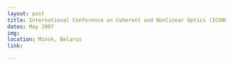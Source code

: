 ```yaml
---
layout: post
title: International Conference on Coherent and Nonlinear Optics (ICONO 2007)
dates: May 2007
img: 
location: Minsk, Belarus
link: 

---
```

